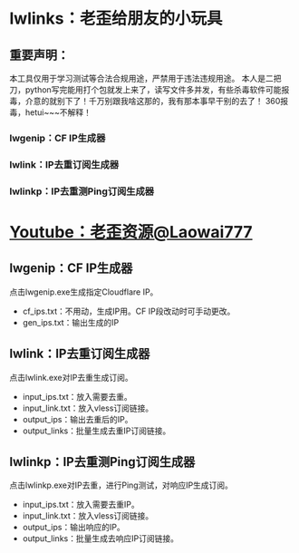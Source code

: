 lwlinks：老歪给朋友的小玩具
===
## 重要声明：
本工具仅用于学习测试等合法合规用途，严禁用于违法违规用途。
本人是二把刀，python写完能用打个包就发上来了，读写文件多并发，有些杀毒软件可能报毒，介意的就别下了！千万别跟我啥这那的，我有那本事早干别的去了！
360报毒，hetui~~~不解释！

### lwgenip：CF IP生成器  
### lwlink：IP去重订阅生成器  
### lwlinkp：IP去重测Ping订阅生成器  

# [Youtube：老歪资源@Laowai777](https://www.youtube.com/channel/UCU6Z6AuEqq5xTk52PiUE7lA)

## lwgenip：CF IP生成器
点击lwgenip.exe生成指定Cloudflare IP。  
- cf_ips.txt：不用动，生成IP用。CF IP段改动时可手动更改。  
- gen_ips.txt：输出生成的IP  

## lwlink：IP去重订阅生成器
点击lwlink.exe对IP去重生成订阅。  
- input_ips.txt：放入需要去重。  
- input_link.txt：放入vless订阅链接。  
- output_ips：输出去重后的IP。  
- output_links：批量生成去重IP订阅链接。  

## lwlinkp：IP去重测Ping订阅生成器
点击lwlinkp.exe对IP去重，进行Ping测试，对响应IP生成订阅。  
- input_ips.txt：放入需要去重IP。  
- input_link.txt：放入vless订阅链接。  
- output_ips：输出响应的IP。  
- output_links：批量生成去响应IP订阅链接。  


